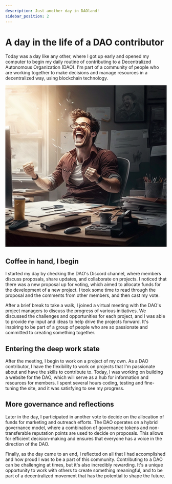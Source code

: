```yaml
---
description: Just another day in DAOland!
sidebar_position: 2
---
```


# A day in the life of a DAO contributor

Today was a day like any other, where I got up early and opened my computer to begin my daily routine of contributing to a Decentralized Autonomous Organization (DAO). I'm part of a community of people who are working together to make decisions and manage resources in a decentralized way, using blockchain technology.

![](../assets/happydesk.png)

## Coffee in hand, I begin

I started my day by checking the DAO's Discord channel, where members discuss proposals, share updates, and collaborate on projects. I noticed that there was a new proposal up for voting, which aimed to allocate funds for the development of a new project. I took some time to read through the proposal and the comments from other members, and then cast my vote.

After a brief break to take a walk, I joined a virtual meeting with the DAO's project managers to discuss the progress of various initiatives. We discussed the challenges and opportunities for each project, and I was able to provide my input and ideas to help drive the projects forward. It's inspiring to be part of a group of people who are so passionate and committed to creating something together.

## Entering the deep work state

After the meeting, I begin to work on a project of my own. As a DAO contributor, I have the flexibility to work on projects that I'm passionate about and have the skills to contribute to. Today, I was working on building a website for the DAO, which will serve as a hub for information and resources for members. I spent several hours coding, testing and fine-tuning the site, and it was satisfying to see my progress.

## More governance and reflections

Later in the day, I participated in another vote to decide on the allocation of funds for marketing and outreach efforts. The DAO operates on a hybrid governance model, where a combination of governance tokens and non-transferable reputation points are used to decide on proposals. This allows for efficient decision-making and ensures that everyone has a voice in the direction of the DAO.

Finally, as the day came to an end, I reflected on all that I had accomplished and how proud I was to be a part of this community. Contributing to a DAO can be challenging at times, but it's also incredibly rewarding. It's a unique opportunity to work with others to create something meaningful, and to be part of a decentralized movement that has the potential to shape the future.

